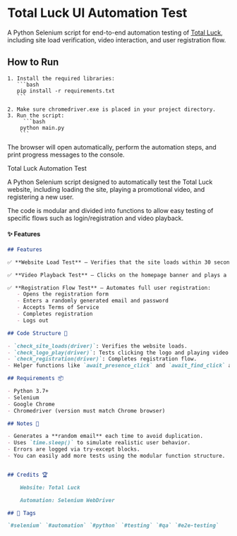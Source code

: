 # Total Luck UI Automation Test

A Python Selenium script for end-to-end automation testing of [Total Luck](https://www.total-luck.com/), including site load verification, video interaction, and user registration flow.

## How to Run

    1. Install the required libraries:
       ```bash
       pip install -r requirements.txt
       ```

    2. Make sure chromedriver.exe is placed in your project directory.
    3. Run the script:
         ```bash
        python main.py
        ```


  The browser will open automatically, perform the automation steps, and print progress messages to the console.


Total Luck Automation Test

A Python Selenium script designed to automatically test the Total Luck website, including loading the site, playing a promotional video, and registering a new user.

The code is modular and divided into functions to allow easy testing of specific flows such as login/registration and video playback.

#### ✨ Features
```markdown
## Features

✅ **Website Load Test** – Verifies that the site loads within 30 seconds.

✅ **Video Playback Test** – Clicks on the homepage banner and plays a promotional video.

✅ **Registration Flow Test** – Automates full user registration:
   - Opens the registration form
   - Enters a randomly generated email and password
   - Accepts Terms of Service
   - Completes registration
   - Logs out

## Code Structure 🔧

- `check_site_loads(driver)`: Verifies the website loads.
- `check_logo_play(driver)`: Tests clicking the logo and playing video.
- `check_registration(driver)`: Completes registration flow.
- Helper functions like `await_presence_click` and `await_find_click` abstract common actions.

## Requirements 📦

- Python 3.7+
- Selenium
- Google Chrome
- Chromedriver (version must match Chrome browser)

## Notes 📝

- Generates a **random email** each time to avoid duplication.
- Uses `time.sleep()` to simulate realistic user behavior.
- Errors are logged via try-except blocks.
- You can easily add more tests using the modular function structure.


## Credits 🏆

    Website: Total Luck

    Automation: Selenium WebDriver

## 🔖 Tags

`#selenium` `#automation` `#python` `#testing` `#qa` `#e2e-testing`

